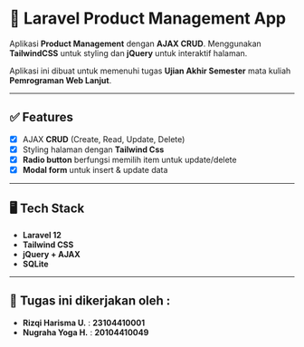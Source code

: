 # 🛒 Laravel Product Management App

Aplikasi **Product Management** dengan **AJAX CRUD**. Menggunakan **TailwindCSS** untuk styling dan **jQuery** untuk interaktif halaman.

Aplikasi ini dibuat untuk memenuhi tugas **Ujian Akhir Semester** mata kuliah **Pemrograman Web Lanjut**.

---

## ✅ Features

-   [x] AJAX **CRUD** (Create, Read, Update, Delete)
-   [x] Styling halaman dengan **Tailwind Css**
-   [x] **Radio button** berfungsi memilih item untuk update/delete
-   [x] **Modal form** untuk insert & update data

---

## 🖥️ Tech Stack

-   **Laravel 12**
-   **Tailwind CSS**
-   **jQuery + AJAX**
-   **SQLite**

---

## 📝 Tugas ini dikerjakan oleh :

-   **Rizqi Harisma U.** : **23104410001**
-   **Nugraha Yoga H.** : **20104410049**
